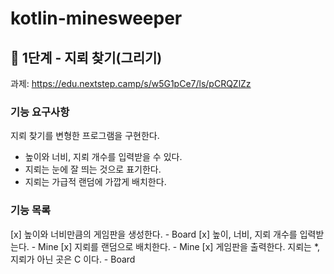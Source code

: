 # kotlin-minesweeper

## 🚀 1단계 - 지뢰 찾기(그리기)
과제: https://edu.nextstep.camp/s/w5G1pCe7/ls/pCRQZlZz

### 기능 요구사항

지뢰 찾기를 변형한 프로그램을 구현한다.

* 높이와 너비, 지뢰 개수를 입력받을 수 있다.
* 지뢰는 눈에 잘 띄는 것으로 표기한다.
* 지뢰는 가급적 랜덤에 가깝게 배치한다.

### 기능 목록
[x] 높이와 너비만큼의 게임판을 생성한다. - Board
[x] 높이, 너비, 지뢰 개수를 입력받는다. - Mine
[x] 지뢰를 랜덤으로 배치한다. - Mine
[x] 게임판을 출력한다. 지뢰는 *, 지뢰가 아닌 곳은 C 이다. - Board